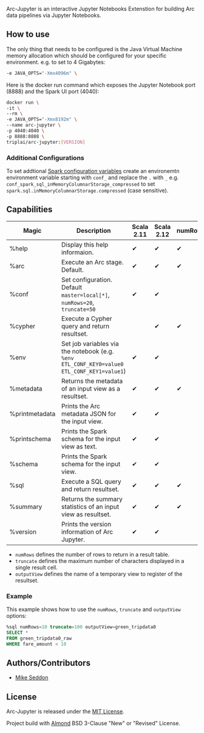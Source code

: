 Arc-Jupyter is an interactive Jupyter Notebooks Extenstion for building Arc data pipelines via Jupyter Notebooks.

## How to use

The only thing that needs to be configured is the Java Virtual Machine memory allocation which should be configured for your specific environment. e.g. to set to 4 Gigabytes:

```bash
-e JAVA_OPTS="-Xmx4096m" \
```

Here is the docker run command which exposes the Jupyter Notebook port (8888) and the Spark UI port (4040):

```bash
docker run \
-it \
--rm \
-e JAVA_OPTS="-Xmx8192m" \
--name arc-jupyter \
-p 4040:4040 \
-p 8888:8888 \
triplai/arc-jupyter:[VERSION]
```

### Additional Configurations

To set addtional [Spark configuration variables](https://spark.apache.org/docs/latest/configuration.html) create an environemtn environment variable starting with `conf_` and replace the `.` with `_` e.g. `conf_spark_sql_inMemoryColumnarStorage_compressed` to set `spark.sql.inMemoryColumnarStorage.compressed` (case sensitive).

## Capabilities

| Magic          | Description                                                                                | Scala 2.11 | Scala 2.12 | numRows | truncate | outputView | persist |
|----------------|--------------------------------------------------------------------------------------------|------------|------------|---------|----------|------------|---------|
| %help          | Display this help informaion.                                                              | ✔          | ✔          | ✔       | ✔        | ✔          |         |
| %arc           | Execute an Arc stage. Default.                                                             | ✔          | ✔          | ✔       | ✔        | ✔          |         |
| %conf          | Set configuration. Default `master=local[*]`, `numRows=20`, `truncate=50`                  | ✔          | ✔          |         |          |            |         |
| %cypher        | Execute a Cypher query and return resultset.                                               |            | ✔          | ✔       | ✔        | ✔          | ✔       |
| %env           | Set job variables via the notebook (e.g. `%env ETL_CONF_KEY0=value0 ETL_CONF_KEY1=value1`) | ✔          | ✔          |         |          |            |         |
| %metadata      | Returns the metadata of an input view as a resultset.                                      | ✔          | ✔          | ✔       | ✔        | ✔          | ✔       |
| %printmetadata | Prints the Arc metadata JSON for the input view.                                           | ✔          | ✔          |         |          |            |         |
| %printschema   | Prints the Spark schema for the input view as text.                                        | ✔          | ✔          |         |          |            |         |
| %schema        | Prints the Spark schema for the input view.                                                | ✔          | ✔          |         |          |            |         |
| %sql           | Execute a SQL query and return resultset.                                                  | ✔          | ✔          | ✔       | ✔        | ✔          | ✔       |
| %summary       | Returns the summary statistics of an input view as resultset.                              | ✔          | ✔          | ✔       | ✔        | ✔          | ✔       |
| %version       | Prints the version information of Arc Jupyter.                                             | ✔          | ✔          |         |          |            |         |


- `numRows` defines the number of rows to return in a result table.
- `truncate` defines the maximum number of characters displayed in a single result cell.
- `outputView` defines the name of a temporary view to register of the resultset.

### Example

This example shows how to use the `numRows`, `truncate` and `outputView` options:

```sql
%sql numRows=10 truncate=100 outputView=green_tripdata0
SELECT * 
FROM green_tripdata0_raw
WHERE fare_amount < 10
```

## Authors/Contributors

- [Mike Seddon](https://github.com/seddonm1)

## License

Arc-Jupyter is released under the [MIT License](https://opensource.org/licenses/MIT).

Project build with [Almond](https://github.com/almond-sh/almond) BSD 3-Clause "New" or "Revised" License.
